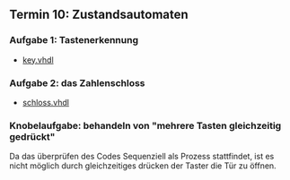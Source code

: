 ## Termin 10: Zustandsautomaten

### Aufgabe 1: Tastenerkennung

- [key.vhdl](aufgabe_1/key.vhdl)



### Aufgabe 2: das Zahlenschloss

- [schloss.vhdl](aufgabe_2/schloss.vhdl)


### Knobelaufgabe: behandeln von "mehrere Tasten gleichzeitig gedrückt"
Da das überprüfen des Codes Sequenziell als Prozess stattfindet, ist es nicht möglich durch gleichzeitiges drücken der Taster die Tür zu öffnen.
